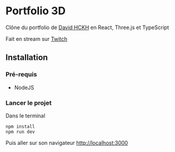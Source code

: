 # Portfolio 3D

Clône du portfolio de [David HCKH](https://david-hckh.com/) en React, Three.js et TypeScript

Fait en stream sur [Twitch](https://www.twitch.tv/console_buche)

## Installation

### Pré-requis

- NodeJS

### Lancer le projet

Dans le terminal

```
npm install
npm run dev
```

Puis aller sur son navigateur [http://localhost:3000](http://localhost:3000)
